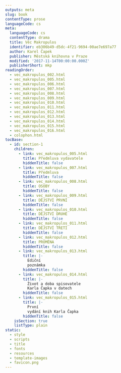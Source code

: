 ```yaml
---
outputs: meta
slug: book
contentType: prose
languageCode: cs
meta:
  languageCode: cs
  contentType: drama
  title: Věc Makropulos
  identifier: eb306b49-d5dc-4f21-9694-00ae7e697a77
  author: Karel Čapek
  publisher: Městská knihovna v Praze
  modified: '2017-11-14T00:00:00.000Z'
  publisherShort: mkp
readingOrder:
  - vec_makropulos_002.html
  - vec_makropulos_005.html
  - vec_makropulos_006.html
  - vec_makropulos_007.html
  - vec_makropulos_008.html
  - vec_makropulos_009.html
  - vec_makropulos_010.html
  - vec_makropulos_011.html
  - vec_makropulos_012.html
  - vec_makropulos_013.html
  - vec_makropulos_014.html
  - vec_makropulos_015.html
  - vec_makropulos_016.html
  - colophon.html
tocBase:
  - id: section-1
    children:
      - link: vec_makropulos_005.html
        title: Předmluva vydavatele
        hiddenTitle: false
      - link: vec_makropulos_007.html
        title: Předmluva
        hiddenTitle: false
      - link: vec_makropulos_008.html
        title: OSOBY
        hiddenTitle: false
      - link: vec_makropulos_009.html
        title: DĚJSTVÍ PRVNÍ
        hiddenTitle: false
      - link: vec_makropulos_010.html
        title: DĚJSTVÍ DRUHÉ
        hiddenTitle: false
      - link: vec_makropulos_011.html
        title: DĚJSTVÍ TŘETÍ
        hiddenTitle: false
      - link: vec_makropulos_012.html
        title: PROMĚNA
        hiddenTitle: false
      - link: vec_makropulos_013.html
        title: |-
          Ediční
          poznámka
        hiddenTitle: false
      - link: vec_makropulos_014.html
        title: |-
          Život a doba spisovatele
          Karla Čapka v datech
        hiddenTitle: false
      - link: vec_makropulos_015.html
        title: |-
          První
          vydání knih Karla Čapka
        hiddenTitle: false
    isSection: true
    listType: plain
static:
  - style
  - scripts
  - title
  - fonts
  - resources
  - template-images
  - favicon.png
---
```

